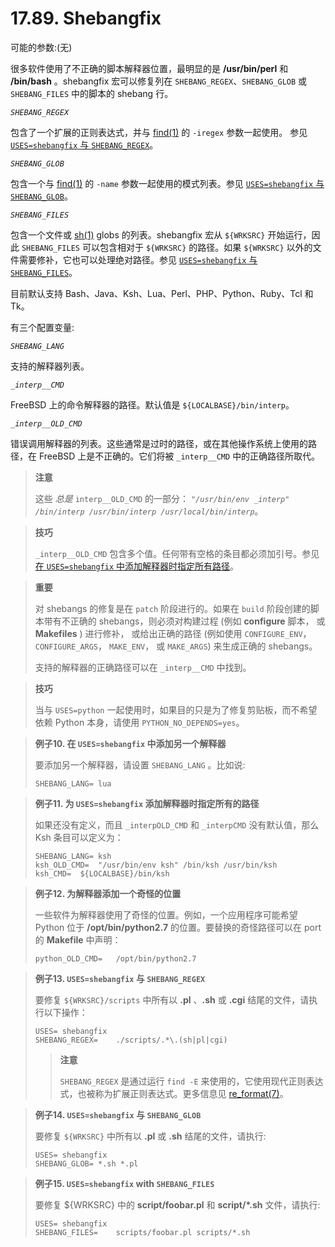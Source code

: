 # 17.89. Shebangfix

可能的参数:(无)

很多软件使用了不正确的脚本解释器位置，最明显的是 **/usr/bin/perl** 和 **/bin/bash** 。shebangfix 宏可以修复列在 `SHEBANG_REGEX`、`SHEBANG_GLOB` 或 `SHEBANG_FILES` 中的脚本的 shebang 行。

*`SHEBANG_REGEX`*

包含了一个扩展的正则表达式，并与 [find(1)](https://www.freebsd.org/cgi/man.cgi?query=find&sektion=1&format=html) 的 `-iregex` 参数一起使用。
 参见 [`USES=shebangfix` 与 `SHEBANG_REGEX`](https://docs.freebsd.org/en/books/porters-handbook/uses/#uses-shebangfix-ex-glob)。

*`SHEBANG_GLOB`*

包含一个与 [find(1)](https://www.freebsd.org/cgi/man.cgi?query=find&sektion=1&format=html) 的 `-name` 参数一起使用的模式列表。参见 [`USES=shebangfix` 与 `SHEBANG_GLOB`](https://docs.freebsd.org/en/books/porters-handbook/uses/#uses-shebangfix-ex-files)。

*`SHEBANG_FILES`*

包含一个文件或 [sh(1)](https://www.freebsd.org/cgi/man.cgi?query=sh&sektion=1&format=html) globs 的列表。shebangfix 宏从 `${WRKSRC}` 开始运行，因此 `SHEBANG_FILES` 可以包含相对于 `${WRKSRC}` 的路径。如果 `${WRKSRC}` 以外的文件需要修补，它也可以处理绝对路径。参见 [`USES=shebangfix` 与 `SHEBANG_FILES`](https://docs.freebsd.org/en/books/porters-handbook/uses/#uses-shebangfix-ex-files)。

目前默认支持 Bash、Java、Ksh、Lua、Perl、PHP、Python、Ruby、Tcl 和 Tk。

有三个配置变量:

*`SHEBANG_LANG`*

支持的解释器列表。

*`_interp__CMD`*

FreeBSD 上的命令解释器的路径。默认值是 `${LOCALBASE}/bin/interp`。

*`_interp__OLD_CMD`*

错误调用解释器的列表。这些通常是过时的路径，或在其他操作系统上使用的路径，在 FreeBSD 上是不正确的。它们将被 `_interp__CMD` 中的正确路径所取代。

>**注意**
>
> 这些 *总是* `interp__OLD_CMD` 的一部分： *`"/usr/bin/env _interp" /bin/interp /usr/bin/interp /usr/local/bin/interp`*。

>**技巧**
>
> `_interp__OLD_CMD` 包含多个值。任何带有空格的条目都必须加引号。参见[在 `USES=shebangfix` 中添加解释器时指定所有路径](https://docs.freebsd.org/en/books/porters-handbook/uses/#uses-shebangfix-ex-ksh)。

>**重要**
>
> 对 shebangs 的修复是在 `patch` 阶段进行的。如果在 `build` 阶段创建的脚本带有不正确的 shebangs，则必须对构建过程 (例如 **configure** 脚本， 或 **Makefiles** ) 进行修补， 或给出正确的路径 (例如使用 `CONFIGURE_ENV`， `CONFIGURE_ARGS`， `MAKE_ENV`， 或 `MAKE_ARGS`) 来生成正确的 shebangs。
>
> 支持的解释器的正确路径可以在 `_interp__CMD` 中找到。

>**技巧**
>
> 当与 `USES=python` 一起使用时，如果目的只是为了修复剪贴板，而不希望依赖 Python 本身，请使用 `PYTHON_NO_DEPENDS=yes`。


>**例子10. 在 `USES=shebangfix` 中添加另一个解释器**
>
> 要添加另一个解释器，请设置 `SHEBANG_LANG` 。比如说:
>
> ```shell
> SHEBANG_LANG=	lua
> ```

>**例子11. 为 `USES=shebangfix` 添加解释器时指定所有的路径**
>
> 如果还没有定义，而且 `_interpOLD_CMD` 和 `_interpCMD` 没有默认值，那么 Ksh 条目可以定义为：
>
> ```shell
> SHEBANG_LANG=	ksh
> ksh_OLD_CMD=	"/usr/bin/env ksh" /bin/ksh /usr/bin/ksh
> ksh_CMD=	${LOCALBASE}/bin/ksh
> ```

>**例子12. 为解释器添加一个奇怪的位置**
>
> 一些软件为解释器使用了奇怪的位置。例如，一个应用程序可能希望 Python 位于 **/opt/bin/python2.7** 的位置。要替换的奇怪路径可以在 port 的 **Makefile** 中声明：
>
> ```shell
> python_OLD_CMD=	/opt/bin/python2.7
> ```

>**例子13. `USES=shebangfix` 与 `SHEBANG_REGEX`**
>
> 要修复 `${WRKSRC}/scripts` 中所有以 **.pl** 、**.sh** 或 **.cgi** 结尾的文件，请执行以下操作：
>
> ```shell
> USES=	shebangfix
> SHEBANG_REGEX=	./scripts/.*\.(sh|pl|cgi)
> ```
>>**注意**
>>
>> `SHEBANG_REGEX` 是通过运行 `find -E` 来使用的，它使用现代正则表达式，也被称为扩展正则表达式。更多信息见 [re_format(7)](https://www.freebsd.org/cgi/man.cgi?query=re_format&sektion=7&format=html)。

>**例子14. `USES=shebangfix` 与 `SHEBANG_GLOB`**
>
> 要修复 `${WRKSRC}` 中所有以 **.pl** 或 **.sh** 结尾的文件，请执行:
>
> ```shell
> USES=	shebangfix
> SHEBANG_GLOB=	*.sh *.pl
> ```

>**例子15. `USES=shebangfix` with `SHEBANG_FILES`**
>
> 要修复 ${WRKSRC} 中的 **script/foobar.pl** 和 **script/*.sh** 文件，请执行:
>
> ```shell
> USES=	shebangfix
> SHEBANG_FILES=	scripts/foobar.pl scripts/*.sh
> ```

